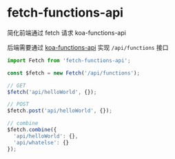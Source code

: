 # fetch-functions-api

简化前端通过 fetch 请求 koa-functions-api

后端需要通过 [koa-functions-api](https://github.com/famanoder/koa-functions-api) 实现 `/api/functions` 接口

```js
import Fetch from 'fetch-functions-api';

const $fetch = new Fetch('/api/functions');

// GET
$fetch('api/helloWorld', {});

// POST
$fetch.post('api/helloWorld', {});

// combine
$fetch.combine({
  'api/helloWorld': {},
  'api/whatelse': {}
});
```